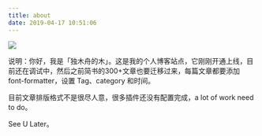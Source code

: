 ```yaml
---
title: about
date: 2019-04-17 10:51:06
---
```




![](https://ws1.sinaimg.cn/large/006tNc79gy1g2hnxsizebj31900u04qq.jpg)



说明：你好，我是「独木舟的木」。这是我的个人博客站点，它刚刚开通上线，目前还在调试中，然后之前简书的300+文章也要迁移过来，每篇文章都要添加 font-formatter，设置 Tag、category 和时间。

目前文章排版格式不是很尽人意，很多插件还没有配置完成，a lot of work need to do。

See U Later。

